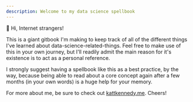 ```yaml
---
description: Welcome to my data science spellbook
---
```


:wave: Hi, Internet strangers!

This is a giant gitbook I'm making to keep track of all of the different things I've learned about data-science-related-things.  Feel free to make use of this in your own journey, but I'll readily admit the main reason for it's existence is to act as a personal reference.

I strongly suggest having a spellbook like this as a best practice, by the way, because being able to read about a core concept again after a few months (in your own words) is a huge help for your memory.

For more about me, be sure to check out [kattkennedy.me](https://www.kattkennedy.me).  Cheers!